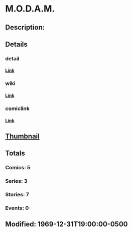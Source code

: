 # M.O.D.A.M.
## Description: 
## Details
### detail
#### [Link](http://marvel.com/characters/1301/modam.?utm_campaign=apiRef&utm_source=225578a89fc76f3d20fbffda5d17a88d)
### wiki
#### [Link](http://marvel.com/universe/MODAM?utm_campaign=apiRef&utm_source=225578a89fc76f3d20fbffda5d17a88d)
### comiclink
#### [Link](http://marvel.com/comics/characters/1011004/modam.?utm_campaign=apiRef&utm_source=225578a89fc76f3d20fbffda5d17a88d)
## [Thumbnail](http://i.annihil.us/u/prod/marvel/i/mg/b/40/image_not_available.jpg)
## Totals
### Comics: 5
### Series: 3
### Stories: 7
### Events: 0
## Modified: 1969-12-31T19:00:00-0500